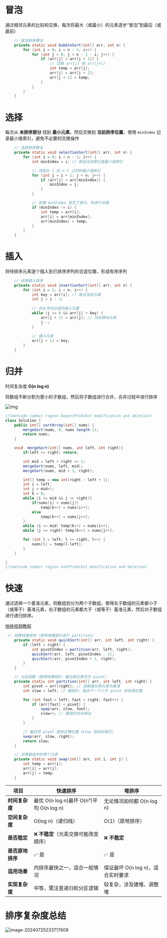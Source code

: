 # 冒泡

通过相邻元素的比较和交换，每次将最大（或最小）的元素逐步“冒泡”到最后（或最前）

```java
    // 冒泡排序算法
    private static void bubbleSort(int[] arr, int n) {
        for (int i = 0; i < n - 1; i++) {
            for (int j = 0; j < n - 1 - i; j++) {
                if (arr[j] > arr[j + 1]) {
                    // 交换 arr[j] 和 arr[j+1]
                    int temp = arr[j];
                    arr[j] = arr[j + 1];
                    arr[j + 1] = temp;
                }
            }
        }
    }

```



# 选择

每次从 **未排序部分** 找到 **最小元素**，然后交换到 **当前排序位置**，使用 `minIndex` 记录最小值索引，避免不必要的交换操作

```java
    // 选择排序算法
    private static void selectionSort(int[] arr, int n) {
        for (int i = 0; i < n - 1; i++) {
            int minIndex = i; // 假设当前索引是最小值索引

            // 找到从 i 到 n-1 之间的最小值索引
            for (int j = i + 1; j < n; j++) {
                if (arr[j] < arr[minIndex]) {
                    minIndex = j;
                }
            }

            // 如果 minIndex 发生了变化，则进行交换
            if (minIndex != i) {
                int temp = arr[i];
                arr[i] = arr[minIndex];
                arr[minIndex] = temp;
            }
        }
    }

```



# 插入

将待排序元素逐个插入到已排序序列的合适位置，形成有序序列

```java
    // 经典插入排序
    private static void insertionSort(int[] arr, int n) {
        for (int i = 1; i < n; i++) {
            int key = arr[i]; // 取出当前元素
            int j = i - 1;
            
            // 向左寻找合适的插入位置
            while (j >= 0 && arr[j] > key) {
                arr[j + 1] = arr[j]; // 向右移动元素
                j--;
            }
            
            // 插入元素
            arr[j + 1] = key;
        }
    }

```



# 归并

时间复杂度 **O(n log n)**

将数组不断分割为更小的子数组，然后将子数组进行合并，合并过程中进行排序

![img](https://developer.qcloudimg.com/http-save/yehe-9735680/d044df1aa39b97f2ff9a2ae57a682038.png)

```java
//leetcode submit region begin(Prohibit modification and deletion)
class Solution {
    public int[] sortArray(int[] nums) {
        mergeSort(nums, 0, nums.length-1);
        return nums;
    }

    void  mergeSort(int[] nums, int left, int right){
        if(left >= right) return;

        int mid = left + right >> 1;
        mergeSort(nums, left, mid);
        mergeSort(nums, mid + 1, right);

        int[] temp = new int[right - left + 1];
        int i = left;
        int j = mid+1;
        int k = 0;
        while (i <= mid && j <= right){
            if(nums[i] < nums[j])
                temp[k++] = nums[i++];
            else
                temp[k++] = nums[j++];
        }
        while (i <= mid) temp[k++] = nums[i++];
        while (j <= right) temp[k++] = nums[j++];

        for (int l = left; l <= right; l++) {
            nums[l] = temp[l-left];
        }
    }

}
//leetcode submit region end(Prohibit modification and deletion)

```



# 快速

通过选择一个基准元素，将数组划分为两个子数组，使得左子数组的元素都小于（或等于）基准元素，右子数组的元素都大于（或等于）基准元素，然后对子数组进行递归排序。

[快排视频教程](https://www.bilibili.com/video/BV1Um421J7UC/?spm_id_from=333.337.search-card.all.click&vd_source=55c287a81883465b30c11b1feb8b72c3)

```java
 // 经典快速排序（使用快慢指针进行 partition）
    private static void quickSort(int[] arr, int left, int right) {
        if (left < right) {
            int pivotIndex = partition(arr, left, right);
            quickSort(arr, left, pivotIndex - 1);
            quickSort(arr, pivotIndex + 1, right);
        }
    }

    // 分区函数（使用快慢指针，最右侧元素作为 pivot）
    private static int partition(int[] arr, int left, int right) {
        int pivot = arr[right]; // 选取最右侧元素为基准
        int slow = left; // 慢指针，指向下一个小于 pivot 的存放位置

        for (int fast = left; fast < right; fast++) {
            if (arr[fast] < pivot) {
                swap(arr, slow, fast);
                slow++; // 慢指针向右移动
            }
        }

        // 最后将 pivot 放到正确位置（slow 指向的索引）
        swap(arr, slow, right);
        return slow;
    }

    // 交换数组中的两个元素
    private static void swap(int[] arr, int i, int j) {
        int temp = arr[i];
        arr[i] = arr[j];
        arr[j] = temp;
    }

```



| **项目**         | **快速排序**                             | **堆排序**                        |
| ---------------- | ---------------------------------------- | --------------------------------- |
| **时间复杂度**   | 最优 O(n log n)最坏 O(n²)平均 O(n log n) | 无论情况如何都 O(n log n)         |
| **空间复杂度**   | O(log n)（递归栈）                       | O(1)（原地排序）                  |
| **是否稳定**     | ❌ **不稳定**（元素交换可能改变顺序）     | ❌ **不稳定**                      |
| **是否原地排序** | ✅ 是                                     | ✅ 是                              |
| **适用场景**     | 内排序最快之一，适合一般情况             | 保证最坏 O(n log n)，适合实时要求 |
| **实现复杂度**   | 中等，需注意递归和分区逻辑               | 较复杂，涉及建堆、调整堆          |



# 排序复杂度总结

![image-20240725233717608](https://cdn.xiaolincoding.com//picgo/image-20240725233717608.png)
